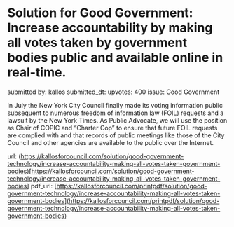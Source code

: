 # Solution for Good Government: Increase accountability by making all votes taken by government bodies public and available online in real-time. #

submitted by: kallos
submitted_dt: 
upvotes: 400
issue: Good Government

In July the New York City Council finally made its voting information public subsequent to numerous freedom of information law (FOIL) requests and a lawsuit by the New York Times. As Public Advocate, we will use the position as Chair of COPIC and “Charter Cop” to ensure that future FOIL requests are complied with and that records of public meetings like those of the City Council and other agencies are available to the public over the Internet.

url: (https://kallosforcouncil.com/solution/good-government-technology/increase-accountability-making-all-votes-taken-government-bodies)[https://kallosforcouncil.com/solution/good-government-technology/increase-accountability-making-all-votes-taken-government-bodies]
pdf_url: [https://kallosforcouncil.com/printpdf/solution/good-government-technology/increase-accountability-making-all-votes-taken-government-bodies](https://kallosforcouncil.com/printpdf/solution/good-government-technology/increase-accountability-making-all-votes-taken-government-bodies)
